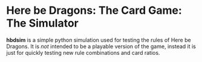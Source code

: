 # Here be Dragons: The Card Game: The Simulator

**hbdsim** is a simple python simulation used for testing the rules of Here be Dragons. It is _not_ intended to be a playable version of the game, instead it is just for quickly testing new rule combinations and card ratios.